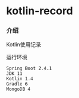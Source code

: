 # kotlin-record

### 介绍
Kotlin使用记录

运行环境
```
Spring Boot 2.4.1
JDK 11
Kotlin 1.4
Gradle 6
MongoDB 4
```